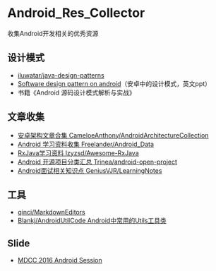 # Android_Res_Collector
收集Android开发相关的优秀资源

## 设计模式
- [iluwatar/java-design-patterns](https://github.com/iluwatar/java-design-patterns)
- [Software design pattern on android](http://www.slideshare.net/PedroVicenteGmezSnch/software-design-patterns-on-android)（安卓中的设计模式，英文ppt）
- 书籍《Android 源码设计模式解析与实战》

## 文章收集
- [安卓架构文章合集 CameloeAnthony/AndroidArchitectureCollection](https://github.com/CameloeAnthony/AndroidArchitectureCollection) 
- [Android 学习资料收集 Freelander/Android_Data](https://github.com/Freelander/Android_Data)
- [RxJava学习资料 lzyzsd/Awesome-RxJava](https://github.com/lzyzsd/Awesome-RxJava)
- [Android 开源项目分类汇总 Trinea/android-open-project](https://github.com/Trinea/android-open-project)
- [Android面试相关知识点 GeniusVJR/LearningNotes](https://github.com/GeniusVJR/LearningNotes)

## 工具
- [qinci/MarkdownEditors](https://github.com/qinci/MarkdownEditors)
- [Blankj/AndroidUtilCode Android中常用的Utils工具类](https://github.com/Blankj/AndroidUtilCode)

## Slide
- [MDCC 2016 Android Session](https://github.com/MDCC2016/Android-Session-Slides)


